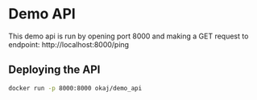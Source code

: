 # Demo API

This demo api is run by opening port 8000 and making a GET request to endpoint: http://localhost:8000/ping 

## Deploying the API
```bash
docker run -p 8000:8000 okaj/demo_api
```